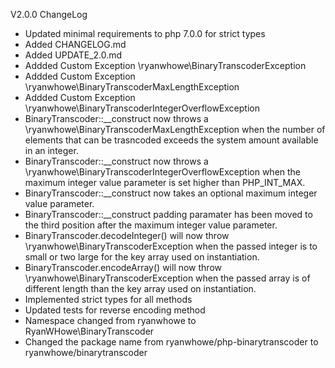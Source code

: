 V2.0.0 ChangeLog
* Updated minimal requirements to php 7.0.0 for strict types
* Added CHANGELOG.md
* Added UPDATE_2.0.md
* Addded Custom Exception \ryanwhowe\BinaryTranscoderException
* Addded Custom Exception \ryanwhowe\BinaryTranscoderMaxLengthException
* Addded Custom Exception \ryanwhowe\BinaryTranscoderIntegerOverflowException
* BinaryTranscoder::__construct now throws a \ryanwhowe\BinaryTranscoderMaxLengthException when the number of elements that can be trasncoded exceeds the system amount available in an integer.
* BinaryTranscoder::__construct now throws a \ryanwhowe\BinaryTranscoderIntegerOverflowException when the maximum integer value parameter is set higher than PHP_INT_MAX.
* BinaryTranscoder::__construct now takes an optional maximum integer value parameter.
* BinaryTranscoder::__construct padding paramater has been moved to the third position after the maximum integer value parameter.
* BinaryTranscoder.decodeInteger() will now throw \ryanwhowe\BinaryTranscoderException when the passed integer is to small or two large for the key array used on instantiation.
* BinaryTranscoder.encodeArray() will now throw \ryanwhowe\BinaryTranscoderException when the passed array is of different length than the key array used on instantiation.
* Implemented strict types for all methods
* Updated tests for reverse encoding method
* Namespace changed from ryanwhowe to RyanWHowe\BinaryTranscoder
* Changed the package name from ryanwhowe/php-binarytranscoder to ryanwhowe/binarytranscoder